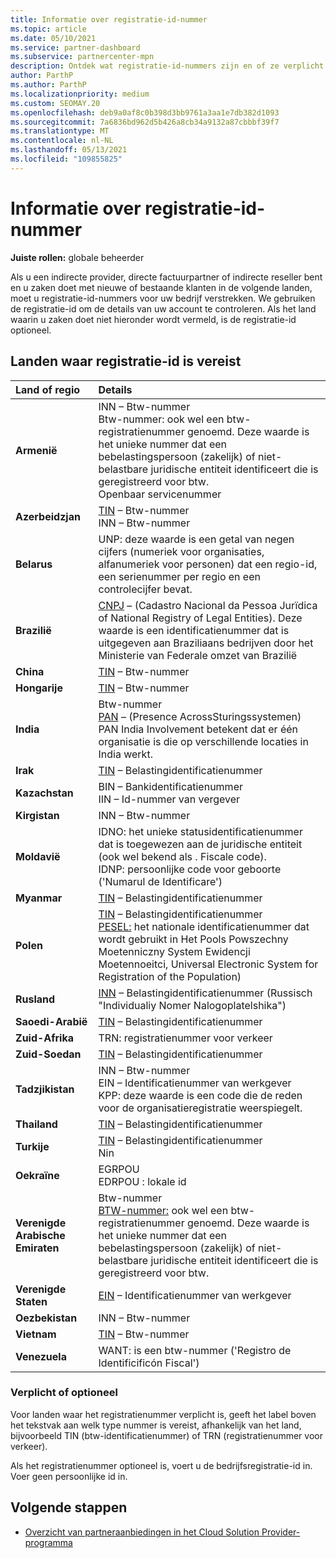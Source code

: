 ```yaml
---
title: Informatie over registratie-id-nummer
ms.topic: article
ms.date: 05/10/2021
ms.service: partner-dashboard
ms.subservice: partnercenter-mpn
description: Ontdek wat registratie-id-nummers zijn en of ze verplicht zijn voor uw land.
author: ParthP
ms.author: ParthP
ms.localizationpriority: medium
ms.custom: SEOMAY.20
ms.openlocfilehash: deb9a0af8c0b398d3bb9761a3aa1e7db382d1093
ms.sourcegitcommit: 7a6836bd962d5b426a8cb34a9132a87cbbbf39f7
ms.translationtype: MT
ms.contentlocale: nl-NL
ms.lasthandoff: 05/13/2021
ms.locfileid: "109855825"
---
```

# <a name="registration-id-number-information"></a>Informatie over registratie-id-nummer

**Juiste rollen:** globale beheerder
 
Als u een indirecte provider, directe factuurpartner of indirecte reseller bent en u zaken doet met nieuwe of bestaande klanten in de volgende landen, moet u registratie-id-nummers voor uw bedrijf verstrekken. We gebruiken de registratie-id om de details van uw account te controleren. Als het land waarin u zaken doet niet hieronder wordt vermeld, is de registratie-id optioneel.

## <a name="countries-where-registration-id-is-required"></a>Landen waar registratie-id is vereist

| **Land of regio** | **Details** |
|:--|:--|
| **Armenië** | INN – Btw-nummer<br>Btw-nummer: ook wel een btw-registratienummer genoemd. Deze waarde is het unieke nummer dat een bebelastingspersoon (zakelijk) of niet-belastbare juridische entiteit identificeert die is geregistreerd voor btw.<br>Openbaar servicenummer |
| **Azerbeidzjan**  | [TIN](http://www.oecd.org/tax/automatic-exchange/crs-implementation-and-assistance/tax-identification-numbers/Azerbaijan-TIN.pdf) – Btw-nummer<br>INN – Btw-nummer |
| **Belarus**  | UNP: deze waarde is een getal van negen cijfers (numeriek voor organisaties, alfanumeriek voor personen) dat een regio-id, een serienummer per regio en een controlecijfer bevat. |
|**Brazilië** | [CNPJ](http://www.oecd.org/tax/automatic-exchange/crs-implementation-and-assistance/tax-identification-numbers/Brazil-TIN.pdf) – (Cadastro Nacional da Pessoa Jurïdica of National Registry of Legal Entities). Deze waarde is een identificatienummer dat is uitgegeven aan Braziliaans bedrijven door het Ministerie van Federale omzet van Brazilië  |
| **China** | [TIN](http://www.oecd.org/tax/automatic-exchange/crs-implementation-and-assistance/tax-identification-numbers/China-TIN.pdf) – Btw-nummer |
| **Hongarije**  | [TIN](http://www.oecd.org/tax/automatic-exchange/crs-implementation-and-assistance/tax-identification-numbers/Hungary-TIN.pdf) – Btw-nummer |
| **India** | Btw-nummer<br>[PAN](http://www.oecd.org/tax/automatic-exchange/crs-implementation-and-assistance/tax-identification-numbers/India-TIN.pdf) – (Presence AcrossSturingssystemen) PAN India Involvement betekent dat er één organisatie is die op verschillende locaties in India werkt. |
| **Irak** | [TIN](http://www.oecd.org/tax/automatic-exchange/crs-implementation-and-assistance/tax-identification-numbers/) – Belastingidentificatienummer |
| **Kazachstan**  | BIN – Bankidentificatienummer<br>IIN – Id-nummer van vergever |
| **Kirgistan**  | INN – Btw-nummer |
| **Moldavië**  | IDNO: het unieke statusidentificatienummer dat is toegewezen aan de juridische entiteit (ook wel bekend als . Fiscale code).<br>IDNP: persoonlijke code voor geboorte ('Numarul de Identificare') |
| **Myanmar** | [TIN](http://www.oecd.org/tax/automatic-exchange/crs-implementation-and-assistance/tax-identification-numbers/) – Belastingidentificatienummer |
| **Polen**  | [TIN](http://www.oecd.org/tax/automatic-exchange/crs-implementation-and-assistance/tax-identification-numbers/Poland-TIN.pdf) – Belastingidentificatienummer<br>[PESEL:](http://www.oecd.org/tax/automatic-exchange/crs-implementation-and-assistance/tax-identification-numbers/Poland-TIN.pdf) het nationale identificatienummer dat wordt gebruikt in Het Pools Powszechny Moetenniczny System Ewidencji Moetennoeitci, Universal Electronic System for Registration of the Population) |
| **Rusland**  | [INN](http://www.oecd.org/tax/automatic-exchange/crs-implementation-and-assistance/tax-identification-numbers/Russia-TIN.pdf) – Belastingidentificatienummer (Russisch "Individualiy Nomer Nalogoplatelshika") | 
| **Saoedi-Arabië** | [TIN](http://www.oecd.org/tax/automatic-exchange/crs-implementation-and-assistance/tax-identification-numbers/Saudi-Arabia-TIN.pdf) – Belastingidentificatienummer |
| **Zuid-Afrika** | TRN: registratienummer voor verkeer |
| **Zuid-Soedan** | [TIN](http://www.oecd.org/tax/automatic-exchange/crs-implementation-and-assistance/tax-identification-numbers/) – Belastingidentificatienummer |
| **Tadzjikistan**  | INN – Btw-nummer<br>EIN – Identificatienummer van werkgever<br>KPP: deze waarde is een code die de reden voor de organisatieregistratie weerspiegelt. |
| **Thailand** | [TIN](http://www.oecd.org/tax/automatic-exchange/crs-implementation-and-assistance/tax-identification-numbers/) – Belastingidentificatienummer |
| **Turkije** | [TIN](http://www.oecd.org/tax/automatic-exchange/crs-implementation-and-assistance/tax-identification-numbers/Turkey-TIN.pdf) – Belastingidentificatienummer<br>Nin |
| **Oekraïne**  | EGRPOU<br>EDRPOU : lokale id |
| **Verenigde Arabische Emiraten** | Btw-nummer<br>[BTW-nummer:](http://www.oecd.org/tax/automatic-exchange/crs-implementation-and-assistance/tax-identification-numbers/UAE-TIN.pdf) ook wel een btw-registratienummer genoemd. Deze waarde is het unieke nummer dat een bebelastingspersoon (zakelijk) of niet-belastbare juridische entiteit identificeert die is geregistreerd voor btw. |
| **Verenigde Staten** | [EIN](https://irs.ein-forms-gov.com/?keyword=employer%20identification%20number&source=Google&network=o&device=c&devicemodel=&mobile=&adposition%5d&targetid=kwd-81501461534755:loc-190&msclkid=458d3159f6051392f5286e8e75ed79ce) – Identificatienummer van werkgever |
| **Oezbekistan**  | INN – Btw-nummer |
| **Vietnam** | [TIN](http://www.oecd.org/tax/automatic-exchange/crs-implementation-and-assistance/tax-identification-numbers/) – Btw-nummer |
| **Venezuela** | WANT: is een btw-nummer ('Registro de Identificificón Fiscal') |  

### <a name="mandatory-or-optional"></a>Verplicht of optioneel
 
Voor landen waar het registratienummer verplicht is, geeft het label boven het tekstvak aan welk type nummer is vereist, afhankelijk van het land, bijvoorbeeld TIN (btw-identificatienummer) of TRN (registratienummer voor verkeer).

Als het registratienummer optioneel is, voert u de bedrijfsregistratie-id in. Voer geen persoonlijke id in.

## <a name="next-steps"></a>Volgende stappen

- [Overzicht van partneraanbiedingen in het Cloud Solution Provider-programma](csp-offers.md)
